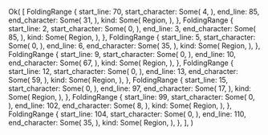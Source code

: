 Ok(
    [
        FoldingRange {
            start_line: 70,
            start_character: Some(
                4,
            ),
            end_line: 85,
            end_character: Some(
                31,
            ),
            kind: Some(
                Region,
            ),
        },
        FoldingRange {
            start_line: 2,
            start_character: Some(
                0,
            ),
            end_line: 3,
            end_character: Some(
                85,
            ),
            kind: Some(
                Region,
            ),
        },
        FoldingRange {
            start_line: 5,
            start_character: Some(
                0,
            ),
            end_line: 6,
            end_character: Some(
                35,
            ),
            kind: Some(
                Region,
            ),
        },
        FoldingRange {
            start_line: 9,
            start_character: Some(
                0,
            ),
            end_line: 10,
            end_character: Some(
                67,
            ),
            kind: Some(
                Region,
            ),
        },
        FoldingRange {
            start_line: 12,
            start_character: Some(
                0,
            ),
            end_line: 13,
            end_character: Some(
                59,
            ),
            kind: Some(
                Region,
            ),
        },
        FoldingRange {
            start_line: 15,
            start_character: Some(
                0,
            ),
            end_line: 97,
            end_character: Some(
                17,
            ),
            kind: Some(
                Region,
            ),
        },
        FoldingRange {
            start_line: 99,
            start_character: Some(
                0,
            ),
            end_line: 102,
            end_character: Some(
                8,
            ),
            kind: Some(
                Region,
            ),
        },
        FoldingRange {
            start_line: 104,
            start_character: Some(
                0,
            ),
            end_line: 110,
            end_character: Some(
                35,
            ),
            kind: Some(
                Region,
            ),
        },
    ],
)